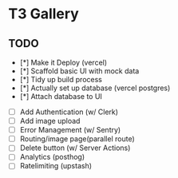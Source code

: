 # T3 Gallery

## TODO

- [*] Make it Deploy (vercel)
- [*] Scaffold basic UI with mock data
- [*] Tidy up build process
- [*] Actually set up database (vercel postgres)
- [*] Attach database to UI
- [ ] Add Authentication (w/ Clerk)
- [ ] Add image upload
- [ ] Error Management (w/ Sentry)
- [ ] Routing/image page(parallel route)
- [ ] Delete button (w/ Server Actions)
- [ ] Analytics (posthog)
- [ ] Ratelimiting (upstash)